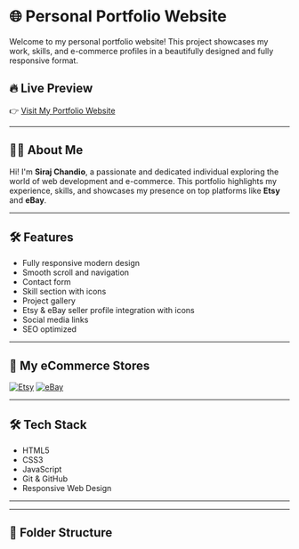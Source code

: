 # 🌐 Personal Portfolio Website

Welcome to my personal portfolio website! This project showcases my work, skills, and e-commerce profiles in a beautifully designed and fully responsive format.

## 🔥 Live Preview

👉 [Visit My Portfolio Website](https://sirajchandio.github.io/website/#)  


---

## 👨‍💻 About Me

Hi! I'm **Siraj Chandio**, a passionate and dedicated individual exploring the world of web development and e-commerce. This portfolio highlights my experience, skills, and showcases my presence on top platforms like **Etsy** and **eBay**.

---

## 🛠️ Features

- Fully responsive modern design  
- Smooth scroll and navigation  
- Contact form  
- Skill section with icons  
- Project gallery  
- Etsy & eBay seller profile integration with icons  
- Social media links  
- SEO optimized

---

## 💼 My eCommerce Stores

[![Etsy]([https://img.shields.io/badge/Etsy-Portfolio-orange?logo=etsy&style=for-the-badge)](https://www.etsy.com/your-profile-link](https://www.etsy.com/shop/TheDrapersGuild?ref=shop-header-name&listing_id=4295322424&from_page=listing))  
[![eBay]([https://img.shields.io/badge/eBay-Store-blue?logo=ebay&style=for-the-badge)](https://www.ebay.com/usr/your-profile-link](https://www.ebay.com/sch/i.html?item=234566534809&rt=nc&_trksid=p4429486.m3561.l161211&_ssn=everest-traders))

---

## 🛠️ Tech Stack

- HTML5  
- CSS3  
- JavaScript  
- Git & GitHub  
- Responsive Web Design

---

---

## 📁 Folder Structure

